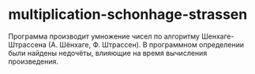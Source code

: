 # multiplication-schonhage-strassen

Программа производит умножение чисел по алгоритму Шенхаге-Штрассена (А. Шёнхаге, Ф. Штрассен).
В программном определении были найдены недочёты, влияющие на время вычисления произведения.
